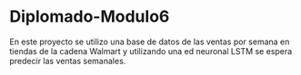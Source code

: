 # Diplomado-Modulo6
En este proyecto se utilizo una base de datos de las ventas por semana en tiendas de la cadena Walmart y utilizando una ed neuronal LSTM se espera predecir las ventas semanales. 
